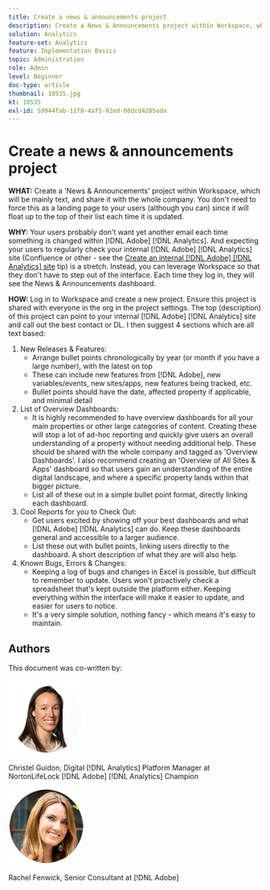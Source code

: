 ```yaml
---
title: Create a news & announcements project
description: Create a News & Announcements project within Workspace, which will be mainly text, and be share it with the whole company.
solution: Analytics
feature-set: Analytics
feature: Implementation Basics
topic: Administration
role: Admin
level: Beginner
doc-type: article
thumbnail: 10535.jpg
kt: 10535
exl-id: 59944fab-11f8-4af5-92ed-00dcd4205eda
---
```

# Create a news & announcements project

**WHAT:** Create a 'News & Announcements' project within Workspace, which will be mainly text, and share it with the whole company. You don't need to force this as a landing page to your users (although you can) since it will float up to the top of their list each time it is updated.

**WHY:** Your users probably don't want yet another email each time something is changed within [!DNL Adobe] [!DNL Analytics]. And expecting your users to regularly check your internal [!DNL Adobe] [!DNL Analytics] site (Confluence or other - see the [Create an internal [!DNL Adobe] [!DNL Analytics] site](create-an-internal-adobe-analytics-site.md) tip) is a stretch. Instead, you can leverage Workspace so that they don't have to step out of the interface. Each time they log in, they will see the News & Announcements dashboard.

**HOW:** Log in to Workspace and create a new project. Ensure this project is shared with everyone in the org in the project settings. The top (description) of this project can point to your internal [!DNL Adobe] [!DNL Analytics] site and call out the best contact or DL. I then suggest 4 sections which are all text based:
1. New Releases & Features: 
    * Arrange bullet points chronologically by year (or month if you have a large number), with the latest on top
    * These can include new features from [!DNL Adobe], new variables/events, new sites/apps, new features being tracked, etc.
    * Bullet points should have the date, affected property if applicable, and minimal detail
1. List of Overview Dashboards:
    * It is highly recommended to have overview dashboards for all your main properties or other large categories of content. Creating these will stop a lot of ad-hoc reporting and quickly give users an overall understanding of a property without needing additional help. These should be shared with the whole company and tagged as 'Overview Dashboards'. I also recommend creating an 'Overview of All Sites & Apps' dashboard so that users gain an understanding of the entire digital landscape, and where a specific property lands within that bigger picture.
    * List all of these out in a simple bullet point format, directly linking each dashboard.
1. Cool Reports for you to Check Out:
    * Get users excited by showing off your best dashboards and what [!DNL Adobe] [!DNL Analytics] can do. Keep these dashboards general and accessible to a larger audience.
    * List these out with bullet points, linking users directly to the dashboard. A short description of what they are will also help.
1. Known Bugs, Errors & Changes:
    * Keeping a log of bugs and changes in Excel is possible, but difficult to remember to update. Users won't proactively check a spreadsheet that's kept outside the platform either. Keeping everything within the interface will make it easier to update, and easier for users to notice.
    * It's a very simple solution, nothing fancy - which means it's easy to maintain.

## Authors

This document was co-written by:

![Christel Guidon](assets/Christel-Headshot-150.png)

Christel Guidon, Digital [!DNL Analytics] Platform Manager at NortonLifeLock
[!DNL Adobe] [!DNL Analytics] Champion

![Rachel Fenwick](assets/Rachel-Fenwick-150.png)

Rachel Fenwick, Senior Consultant at [!DNL Adobe]
